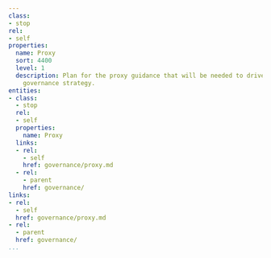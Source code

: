 ```yaml
---
class:
- stop
rel:
- self
properties:
  name: Proxy
  sort: 4400
  level: 1
  description: Plan for the proxy guidance that will be needed to drive a wider service
    governance strategy.
entities:
- class:
  - stop
  rel:
  - self
  properties:
    name: Proxy
  links:
  - rel:
    - self
    href: governance/proxy.md
  - rel:
    - parent
    href: governance/
links:
- rel:
  - self
  href: governance/proxy.md
- rel:
  - parent
  href: governance/
...
```

